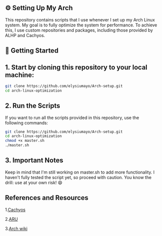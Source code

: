 ## ⚙ Setting Up My Arch

This repository contains scripts that I use whenever I set up my Arch Linux system. My goal is to fully optimize the system for performance. To achieve this, I use custom repositories and packages, including those provided by ALHP and Cachyos.


## 🚀 Getting Started 

## 1. Start by cloning this repository to your local machine:

```bash
git clone https://github.com/elysiumayo/Arch-setup.git
cd arch-linux-optimization
```
## 2. Run the Scripts
If you want to run all the scripts provided in this repository, use the following commands:

```bash
git clone https://github.com/elysiumayo/Arch-setup.git
cd arch-linux-optimization
chmod +x master.sh
./master.sh
```
## 3. Important Notes

Keep in mind that I'm still working on master.sh to add more functionality.
I haven't fully tested the script yet, so proceed with caution.
You know the drill: use at your own risk! 😄

## References and Resources
1.[Cachyos](https://github.com/cachyos)

2.[ARU](https://github.com/ventureoo/ARU.git)

3.[Arch wiki](https://wiki.archlinux.org/title/Improving_performance)
